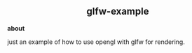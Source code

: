 <h2 align="center">glfw-example</h2>

**about**

just an example of how to use opengl with glfw for rendering.
